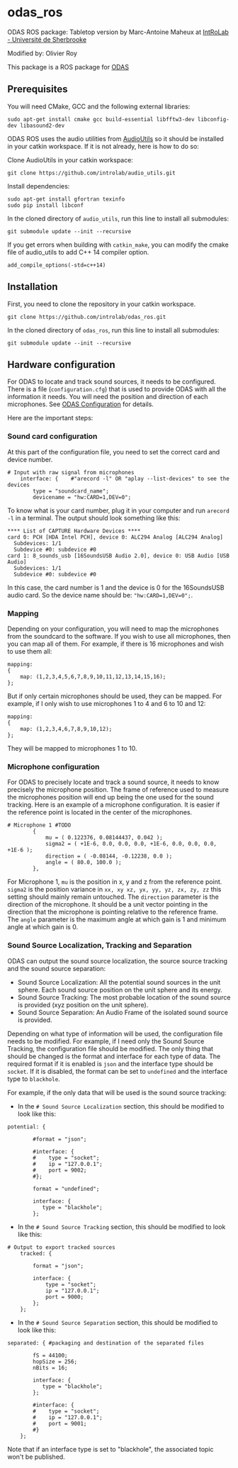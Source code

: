 # odas_ros
ODAS ROS package: Tabletop version by Marc-Antoine Maheux at [IntRoLab - Université de Sherbrooke](https://introlab.3it.usherbrooke.ca)

Modified by: Olivier Roy

This package is a ROS package for [ODAS](https://github.com/introlab/odas)

## Prerequisites
You will need CMake, GCC and the following external libraries:
```
sudo apt-get install cmake gcc build-essential libfftw3-dev libconfig-dev libasound2-dev
```

ODAS ROS uses the audio utilities from [AudioUtils](https://github.com/introlab/audio_utils) so it should be installed in your catkin workspace. If it is not already, here is how to do so:

Clone AudioUtils in your catkin workspace:
```
git clone https://github.com/introlab/audio_utils.git
```
Install dependencies:
```
sudo apt-get install gfortran texinfo
sudo pip install libconf
```

In the cloned directory of `audio_utils`, run this line to install all submodules:
```
git submodule update --init --recursive
```

If you get errors when building with `catkin_make`, you can modify the cmake file of audio_utils to add C++ 14 compiler option.
```
add_compile_options(-std=c++14)
```

## Installation
First, you need to clone the repository in your catkin workspace.
```
git clone https://github.com/introlab/odas_ros.git
```
In the cloned directory of `odas_ros`, run this line to install all submodules:
```
git submodule update --init --recursive
```

## Hardware configuration
For ODAS to locate and track sound sources, it needs to be configured. There is a file (`configuration.cfg`) that is used to provide ODAS with all the information it needs. You will need the position and direction of each microphones. See [ODAS Configuration](https://github.com/introlab/odas/wiki/Configuration) for details.

Here are the important steps:

### Sound card configuration
At this part of the configuration file, you need to set the correct card and device number.
```
# Input with raw signal from microphones
    interface: {    #"arecord -l" OR "aplay --list-devices" to see the devices
        type = "soundcard_name";
        devicename = "hw:CARD=1,DEV=0";
```
To know what is your card number, plug it in your computer and run `arecord -l` in a terminal. The output should look something like this:
```
**** List of CAPTURE Hardware Devices ****
card 0: PCH [HDA Intel PCH], device 0: ALC294 Analog [ALC294 Analog]
  Subdevices: 1/1
  Subdevice #0: subdevice #0
card 1: 8_sounds_usb [16SoundsUSB Audio 2.0], device 0: USB Audio [USB Audio]
  Subdevices: 1/1
  Subdevice #0: subdevice #0
```
In this case, the card number is 1 and the device is 0 for the 16SoundsUSB audio card. So the device name should be: `"hw:CARD=1,DEV=0";`.

### Mapping 
Depending on your configuration, you will need to map the microphones from the soundcard to the software. If you wish to use all microphones, then you can map all of them. For example, if there is 16 microphones and wish to use them all:
```
mapping:
{
    map: (1,2,3,4,5,6,7,8,9,10,11,12,13,14,15,16);
};
```
But if only certain microphones should be used, they can be mapped. For example, if I only wish to use microphones 1 to 4 and 6 to 10 and 12:
```
mapping:
{
    map: (1,2,3,4,6,7,8,9,10,12);
};
```
They will be mapped to microphones 1 to 10.

### Microphone configuration
For ODAS to precisely locate and track a sound source, it needs to know precisely the microphone position. The frame of reference used to measure the microphones position will end up being the one used for the sound tracking. Here is an example of a microphone configuration. It is easier if the reference point is located in the center of the microphones.
```
# Microphone 1 #TODO
        {
            mu = ( 0.122376, 0.08144437, 0.042 );
            sigma2 = ( +1E-6, 0.0, 0.0, 0.0, +1E-6, 0.0, 0.0, 0.0, +1E-6 );
            direction = ( -0.08144, -0.12238, 0.0 );
            angle = ( 80.0, 100.0 );
        },
```

For Microphone 1, `mu` is the position in x, y and z from the reference point. `sigma2` is the position variance in `xx, xy xz, yx, yy, yz, zx, zy, zz` this setting should mainly remain untouched. The `direction` parameter is the direction of the microphone. It should be a unit vector pointing in the direction that the microphone is pointing relative to the reference frame. The `angle` parameter is the maximum angle at which gain is 1 and minimum angle at which gain is 0. 

### Sound Source Localization, Tracking and Separation
ODAS can output the sound source localization, the source source tracking and the sound source separation:
* Sound Source Localization: All the potential sound sources in the unit sphere. Each sound source position on the unit sphere and its energy.
* Sound Source Tracking: The most probable location of the sound source is provided (xyz position on the unit sphere).
* Sound Source Separation: An Audio Frame of the isolated sound source is provided.

Depending on what type of information will be used, the configuration file needs to be modified. For example, if I need only the Sound Source Tracking, the configuration file should be modified. The only thing that should be changed is the format and interface for each type of data. The required format if it is enabled is `json` and the interface type should be `socket`. If it is disabled, the format can be set to `undefined` and the interface type to `blackhole`.

For example, if the only data that will be used is the sound source tracking:
* In the `# Sound Source Localization` section, this should be modified to look like this:
```
potential: {

        #format = "json";

        #interface: {
        #    type = "socket";
        #    ip = "127.0.0.1";
        #    port = 9002;
        #};

        format = "undefined";

        interface: {
           type = "blackhole";
        };
```

* In the `# Sound Source Tracking` section, this should be modified to look like this:
```
# Output to export tracked sources
    tracked: {

        format = "json";

        interface: {
            type = "socket";
            ip = "127.0.0.1";
            port = 9000;
        };
    };
```

* In the `# Sound Source Separation` section, this should be modified to look like this:
```
separated: { #packaging and destination of the separated files

        fS = 44100;
        hopSize = 256;
        nBits = 16;

        interface: {
           type = "blackhole";
        };

        #interface: {
        #    type = "socket";
        #    ip = "127.0.0.1";
        #    port = 9001;
        #}        
    };
 ```
 
 Note that if an interface type is set to "blackhole", the associated topic won't be published.
